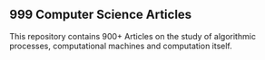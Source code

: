 <h2> 999 Computer Science Articles </h2>


<p> This repository contains 900+ Articles on the study of algorithmic processes, computational machines and computation itself.</p>
